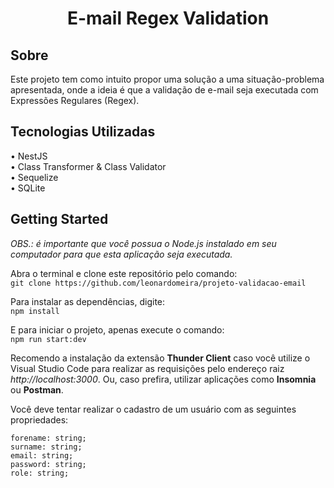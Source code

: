 <h1 align=center>E-mail Regex Validation</h1>

## Sobre
Este projeto tem como intuito propor uma solução a uma situação-problema apresentada, onde a ideia é que a validação de e-mail seja executada com Expressões Regulares (Regex).

## Tecnologias Utilizadas
• NestJS <br>
• Class Transformer & Class Validator <br>
• Sequelize <br>
• SQLite

## Getting Started
*OBS.: é importante que você possua o Node.js instalado em seu computador para que esta aplicação seja executada.*

Abra o terminal e clone este repositório pelo comando: <br>
`git clone https://github.com/leonardomeira/projeto-validacao-email`

Para instalar as dependências, digite: <br>
`npm install`

E para iniciar o projeto, apenas execute o comando: <br>
`npm run start:dev`

Recomendo a instalação da extensão **Thunder Client** caso você utilize o Visual Studio Code para realizar as requisições pelo endereço raiz *http://localhost:3000*. Ou, caso prefira, utilizar aplicações como **Insomnia** ou **Postman**.

Você deve tentar realizar o cadastro de um usuário com as seguintes propriedades:

`forename: string;` <br>
`surname: string;` <br>
`email: string;` <br>
`password: string;` <br/>
`role: string;`